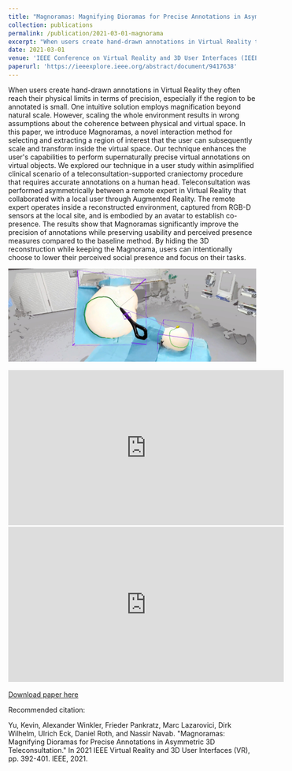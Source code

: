 ```yaml
---
title: "Magnoramas: Magnifying Dioramas for Precise Annotations in Asymmetric 3D Teleconsultation"
collection: publications
permalink: /publication/2021-03-01-magnorama
excerpt: "When users create hand-drawn annotations in Virtual Reality they often reach their physical limits in terms of precision, especially if the region to be annotated is small. One intuitive solution employs magnification beyond natural scale. However, scaling the whole environment results in wrong assumptions about the coherence between physical and virtual space. In this paper, we introduce Magnoramas, a novel interaction method for selecting and extracting a region of interest that the user can subsequently scale and transform inside the virtual space. Our technique enhances the user's capabilities to perform supernaturally precise virtual annotations on virtual objects…<br/><img src='/images/MagnoramaTeaser.jpg'>"
date: 2021-03-01
venue: 'IEEE Conference on Virtual Reality and 3D User Interfaces (IEEE VR)'
paperurl: 'https://ieeexplore.ieee.org/abstract/document/9417638'
---
```

When users create hand-drawn annotations in Virtual Reality they often reach their physical limits in terms of precision, especially if the region to be annotated is small. One intuitive solution employs magnification beyond natural scale. However, scaling the whole environment results in wrong assumptions about the coherence between physical and virtual space. In this paper, we introduce Magnoramas, a novel interaction method for selecting and extracting a region of interest that the user can subsequently scale and transform inside the virtual space. Our technique enhances the user's capabilities to perform supernaturally precise virtual annotations on virtual objects. We explored our technique in a user study within asimplified clinical scenario of a teleconsultation-supported craniectomy procedure that requires accurate annotations on a human head. Teleconsultation was performed asymmetrically between a remote expert in Virtual Reality that collaborated with a local user through Augmented Reality. The remote expert operates inside a reconstructed environment, captured from RGB-D sensors at the local site, and is embodied by an avatar to establish co-presence. The results show that Magnoramas significantly improve the precision of annotations while preserving usability and perceived presence measures compared to the baseline method. By hiding the 3D reconstruction while keeping the Magnorama, users can intentionally choose to lower their perceived social presence and focus on their tasks.

![Teaser](/images/MagnoramaTeaser.jpg)

<iframe width="560" height="315" src="https://www.youtube.com/embed/3g9MDfUugjg" title="YouTube video player" frameborder="0" allow="accelerometer; autoplay; clipboard-write; encrypted-media; gyroscope; picture-in-picture" allowfullscreen></iframe>

<iframe width="560" height="315" src="https://www.youtube.com/embed/-l324DKbY5I" title="YouTube video player" frameborder="0" allow="accelerometer; autoplay; clipboard-write; encrypted-media; gyroscope; picture-in-picture" allowfullscreen></iframe>

[Download paper here](https://www.researchgate.net/profile/Kevin_Yu22/publication/351463274_Magnoramas_Magnifying_Dioramas_for_Precise_Annotations_in_Asymmetric_3D_Teleconsultation/links/60e5a351299bf1b0319c71e2/Magnoramas-Magnifying-Dioramas-for-Precise-Annotations-in-Asymmetric-3D-Teleconsultation.pdf)


Recommended citation: 

Yu, Kevin, Alexander Winkler, Frieder Pankratz, Marc Lazarovici, Dirk Wilhelm, Ulrich Eck, Daniel Roth, and Nassir Navab. "Magnoramas: Magnifying Dioramas for Precise Annotations in Asymmetric 3D Teleconsultation." In 2021 IEEE Virtual Reality and 3D User Interfaces (VR), pp. 392-401. IEEE, 2021.